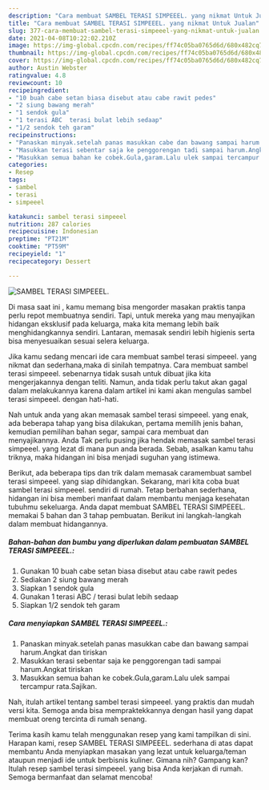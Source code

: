 ```yaml
---
description: "Cara membuat SAMBEL TERASI SIMPEEEL. yang nikmat Untuk Jualan"
title: "Cara membuat SAMBEL TERASI SIMPEEEL. yang nikmat Untuk Jualan"
slug: 377-cara-membuat-sambel-terasi-simpeeel-yang-nikmat-untuk-jualan
date: 2021-04-08T10:22:02.210Z
image: https://img-global.cpcdn.com/recipes/ff74c05ba0765d6d/680x482cq70/sambel-terasi-simpeeel-foto-resep-utama.jpg
thumbnail: https://img-global.cpcdn.com/recipes/ff74c05ba0765d6d/680x482cq70/sambel-terasi-simpeeel-foto-resep-utama.jpg
cover: https://img-global.cpcdn.com/recipes/ff74c05ba0765d6d/680x482cq70/sambel-terasi-simpeeel-foto-resep-utama.jpg
author: Austin Webster
ratingvalue: 4.8
reviewcount: 10
recipeingredient:
- "10 buah cabe setan biasa disebut atau cabe rawit pedes"
- "2 siung bawang merah"
- "1 sendok gula"
- "1 terasi ABC  terasi bulat lebih sedaap"
- "1/2 sendok teh garam"
recipeinstructions:
- "Panaskan minyak.setelah panas masukkan cabe dan bawang sampai harum.Angkat dan tiriskan"
- "Masukkan terasi sebentar saja ke penggorengan tadi sampai harum.Angkat tiriskan"
- "Masukkan semua bahan ke cobek.Gula,garam.Lalu ulek sampai tercampur rata.Sajikan."
categories:
- Resep
tags:
- sambel
- terasi
- simpeeel

katakunci: sambel terasi simpeeel 
nutrition: 287 calories
recipecuisine: Indonesian
preptime: "PT21M"
cooktime: "PT59M"
recipeyield: "1"
recipecategory: Dessert

---
```



![SAMBEL TERASI SIMPEEEL.](https://img-global.cpcdn.com/recipes/ff74c05ba0765d6d/680x482cq70/sambel-terasi-simpeeel-foto-resep-utama.jpg)

Di masa  saat ini , kamu memang bisa mengorder masakan praktis tanpa perlu repot membuatnya sendiri. Tapi, untuk mereka yang mau menyajikan hidangan eksklusif pada keluarga, maka kita memang lebih baik menghidangkannya sendiri. Lantaran, memasak sendiri lebih higienis serta bisa menyesuaikan sesuai selera keluarga.

Jika kamu sedang mencari ide cara membuat sambel terasi simpeeel. yang nikmat dan sederhana,maka di sinilah tempatnya. Cara membuat sambel terasi simpeeel.  sebenarnya tidak susah untuk dibuat jika kita mengerjakannya dengan teliti. Namun, anda tidak perlu takut akan gagal dalam melakukannya 
karena dalam artikel ini kami akan mengulas sambel terasi simpeeel. dengan hati-hati.  



Nah untuk anda yang akan memasak sambel terasi simpeeel. yang enak, ada beberapa tahap yang bisa dilakukan, pertama memilih jenis bahan, kemudian pemilihan bahan segar, sampai cara membuat dan menyajikannya. Anda Tak perlu pusing jika hendak memasak sambel terasi simpeeel. yang lezat di mana pun anda berada. Sebab, asalkan kamu  tahu triknya, maka hidangan ini bisa menjadi suguhan yang istimewa.

Berikut, ada beberapa tips dan trik dalam memasak caramembuat sambel terasi simpeeel. yang siap dihidangkan. Sekarang, mari kita coba buat sambel terasi simpeeel. sendiri di rumah. Tetap berbahan sederhana, hidangan ini bisa memberi manfaat dalam membantu menjaga kesehatan tubuhmu sekeluarga. Anda dapat membuat SAMBEL TERASI SIMPEEEL. memakai 5 bahan dan 3 tahap pembuatan. Berikut ini langkah-langkah dalam membuat hidangannya.

<!--inarticleads1-->

##### Bahan-bahan dan bumbu yang diperlukan dalam pembuatan SAMBEL TERASI SIMPEEEL.:

1. Gunakan 10 buah cabe setan biasa disebut atau cabe rawit pedes
1. Sediakan 2 siung bawang merah
1. Siapkan 1 sendok gula
1. Gunakan 1 terasi ABC / terasi bulat lebih sedaap
1. Siapkan 1/2 sendok teh garam




<!--inarticleads2-->

##### Cara menyiapkan SAMBEL TERASI SIMPEEEL.:

1. Panaskan minyak.setelah panas masukkan cabe dan bawang sampai harum.Angkat dan tiriskan
1. Masukkan terasi sebentar saja ke penggorengan tadi sampai harum.Angkat tiriskan
1. Masukkan semua bahan ke cobek.Gula,garam.Lalu ulek sampai tercampur rata.Sajikan.




Nah, itulah artikel tentang  sambel terasi simpeeel.  yang praktis dan mudah versi kita. Semoga anda bisa mempraktekkannya dengan hasil yang dapat membuat oreng tercinta di rumah senang. 

Terima kasih kamu telah menggunakan resep yang kami tampilkan di sini. Harapan kami, resep  SAMBEL TERASI SIMPEEEL. sederhana di atas dapat membantu Anda menyiapkan masakan yang lezat untuk keluarga/teman ataupun menjadi ide untuk berbisnis kuliner. Gimana nih? Gampang kan? Itulah resep sambel terasi simpeeel. yang bisa Anda kerjakan di rumah. Semoga bermanfaat dan selamat mencoba!

